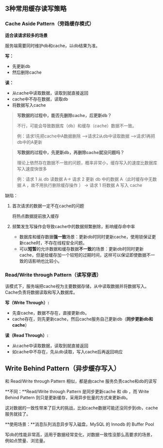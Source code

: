 ## 3种常用缓存读写策略

### Cache Aside Pattern（旁路缓存模式）

**适合读请求较多的场景**

服务端需要同时维护db和cache，以db结果为准。

**写：**

- 先更新db
- 然后删除cache

**读：**

- 从cache中读取数据，读取到就直接返回
- cache中不存在数据，读取db
- 将数据写入cache

> **写数据的过程中，能否先删除cache，后更新db？**
>
> 不行，可能会导致数据库（db）和缓存（cache）数据不一致。
>
> 例：请求1先把cache中A数据删除 -->请求2从db中读取数据 -->请求1再把db中的A更新

> **写数据的过程中，先更新db，再删除cache就没问题吗？**
>
> 理论上依然存在数据不一致的问题，概率非常小，缓存写入的速度比数据库写入速度快很多
>
> 例：请求 1 从 db 读数据 A-> 请求 2 更新 db 中的数据 A（此时缓存中无数据 A ，故不用执行删除缓存操作 ） -> 请求 1 将数据 A 写入 cache

缺陷：

1. 首次请求的数据一定不在cache的问题

   将热点数据提前放入缓存

2. 频繁发生写操作会导致cache中的数据频繁删除，影响缓存命中率

   - 数据库和缓存数据**强一致**场景：更新db时同时更新cache，使用锁保证更新cache时，不存在线程安全问题。
   - 可以**短暂**的允许数据和缓存数据**不一致**的场景：更新db时同时更新cache，但是给缓存加一个较短的过期时间，这样可以保证即使数据不一致的话影响也比较小。

### Read/Write through Pattern（读写穿透）

该模式下，服务端把cache视为主要数据存储，从中读取数据并将数据写入。Cache负责将数据读取和写入数据库。

**写（Write Through）:**

- 先查cache，数据不存在，直接更新db。
- cache存在，则先更新cache，然后cache服务自己更新db（**同步更新db和cache**）

**读（Read Through）:**

- 从cache中读取数据，读取到就直接返回
- 如cache中不存在，先从db读取，写入cache后再返回响应

## **Write Behind Pattern（异步缓存写入）**

和 Read/Write through Pattern 相似，都是由cache 服务负责cache和db的读写

**不同：**Read/Write through Pattern 是同步更新cache 和 db ，而 Write Behind Pattern 则只是更新缓存，采用异步批量的方式来更新db。

这对数据的一致性带来了巨大的挑战，比如cache数据可能还没同步到db，cache 服务就挂了。

**使用场景：**消息队列消息异步写入磁盘，MySQL 的 Innodb 的 Buffer Pool

写db的性能非常高，适用于数据经常变化，对数据一致性没那么高要求的场景，例如点赞量、浏览量。
